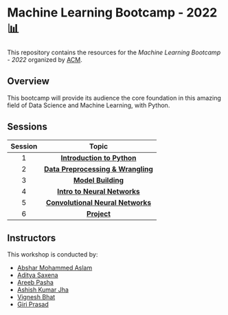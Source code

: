 # Machine Learning Bootcamp - 2022 📊

This repository contains the resources for the *Machine Learning Bootcamp - 2022* organized by [ACM](https://www.acmbpdc.org/).

## Overview

This bootcamp will provide its audience the core foundation in this amazing field of Data Science and Machine Learning, with Python.

## Sessions

| Session | Topic |
| :-----: |:-------------:|
| 1 | [**Introduction to Python**](01-intro-to-data-science-and-python/docs) |
| 2 | [**Data Preprocessing & Wrangling**](02-data-preprocessing-and-wrangling/docs) |
| 3 | [**Model Building**](03-model-building/docs/) |
| 4 | [**Intro to Neural Networks**]() |
| 5 | [**Convolutional Neural Networks**]()|
| 6 | [**Project**]() |

## Instructors

This workshop is conducted by:

* [Abshar Mohammed Aslam](https://github.com/abxhr)
* [Aditya Saxena](https://github.com/aditya-saxena-7)
* [Areeb Pasha](https://github.com/areeb1501)
* [Ashish Kumar Jha](https://github.com/Ashish-BITS)
* [Vignesh Bhat](https://github.com/Viggyz)
* [Giri Prasad](https://github.com/gpsub)